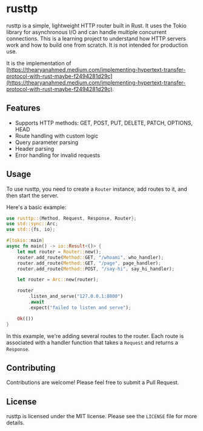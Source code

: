 # rusttp

rusttp is a simple, lightweight HTTP router built in Rust. It uses the Tokio library for asynchronous I/O and can handle multiple concurrent connections.
This is a learning project to understand how HTTP servers work and how to build one from scratch. It is not intended for production use.

It is the implementation of [https://thearyanahmed.medium.com/implementing-hypertext-transfer-protocol-with-rust-maybe-f2494281d29c](https://thearyanahmed.medium.com/implementing-hypertext-transfer-protocol-with-rust-maybe-f2494281d29c).

## Features

- Supports HTTP methods: GET, POST, PUT, DELETE, PATCH, OPTIONS, HEAD
- Route handling with custom logic
- Query parameter parsing
- Header parsing
- Error handling for invalid requests

## Usage

To use rusttp, you need to create a `Router` instance, add routes to it, and then start the server.

Here's a basic example:

```rust
use rusttp::{Method, Request, Response, Router};
use std::sync::Arc;
use std::{fs, io};

#[tokio::main]
async fn main() -> io::Result<()> {
    let mut router = Router::new();
    router.add_route(Method::GET, "/whoami", who_handler);
    router.add_route(Method::GET, "/page", page_handler);
    router.add_route(Method::POST, "/say-hi", say_hi_handler);

    let router = Arc::new(router);

    router
        .listen_and_serve("127.0.0.1:8000")
        .await
        .expect("failed to listen and serve");

    Ok(())
}
```

In this example, we're adding several routes to the router. Each route is associated with a handler function that takes a `Request` and returns a `Response`.

## Contributing

Contributions are welcome! Please feel free to submit a Pull Request.

## License

rusttp is licensed under the MIT license. Please see the `LICENSE` file for more details.
